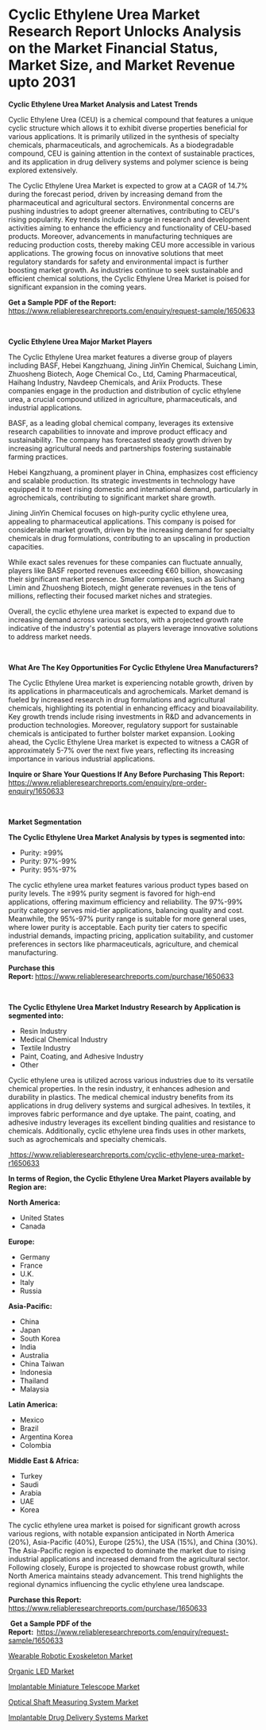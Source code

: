 <p><h1>Cyclic Ethylene Urea Market Research Report Unlocks Analysis on the Market Financial Status, Market Size, and Market Revenue upto 2031</h1></p><p><strong>Cyclic Ethylene Urea Market Analysis and Latest Trends</strong></p>
<p><p>Cyclic Ethylene Urea (CEU) is a chemical compound that features a unique cyclic structure which allows it to exhibit diverse properties beneficial for various applications. It is primarily utilized in the synthesis of specialty chemicals, pharmaceuticals, and agrochemicals. As a biodegradable compound, CEU is gaining attention in the context of sustainable practices, and its application in drug delivery systems and polymer science is being explored extensively.</p><p>The Cyclic Ethylene Urea Market is expected to grow at a CAGR of 14.7% during the forecast period, driven by increasing demand from the pharmaceutical and agricultural sectors. Environmental concerns are pushing industries to adopt greener alternatives, contributing to CEU's rising popularity. Key trends include a surge in research and development activities aiming to enhance the efficiency and functionality of CEU-based products. Moreover, advancements in manufacturing techniques are reducing production costs, thereby making CEU more accessible in various applications. The growing focus on innovative solutions that meet regulatory standards for safety and environmental impact is further boosting market growth. As industries continue to seek sustainable and efficient chemical solutions, the Cyclic Ethylene Urea Market is poised for significant expansion in the coming years.</p></p>
<p><strong>Get a Sample PDF of the Report:&nbsp;</strong> <a href="https://www.reliableresearchreports.com/enquiry/request-sample/1650633?utm_campaign=40&utm_medium=2&utm_source=Github&utm_content=ia&utm_term=18112024&utm_id=cyclic-ethylene-urea">https://www.reliableresearchreports.com/enquiry/request-sample/1650633</a></p>
<p>&nbsp;</p>
<p><strong>Cyclic Ethylene Urea Major Market Players</strong></p>
<p><p>The Cyclic Ethylene Urea market features a diverse group of players including BASF, Hebei Kangzhuang, Jining JinYin Chemical, Suichang Limin, Zhuosheng Biotech, Aoge Chemical Co., Ltd, Caming Pharmaceutical, Haihang Industry, Navdeep Chemicals, and Ariix Products. These companies engage in the production and distribution of cyclic ethylene urea, a crucial compound utilized in agriculture, pharmaceuticals, and industrial applications.</p><p>BASF, as a leading global chemical company, leverages its extensive research capabilities to innovate and improve product efficacy and sustainability. The company has forecasted steady growth driven by increasing agricultural needs and partnerships fostering sustainable farming practices.</p><p>Hebei Kangzhuang, a prominent player in China, emphasizes cost efficiency and scalable production. Its strategic investments in technology have equipped it to meet rising domestic and international demand, particularly in agrochemicals, contributing to significant market share growth.</p><p>Jining JinYin Chemical focuses on high-purity cyclic ethylene urea, appealing to pharmaceutical applications. This company is poised for considerable market growth, driven by the increasing demand for specialty chemicals in drug formulations, contributing to an upscaling in production capacities.</p><p>While exact sales revenues for these companies can fluctuate annually, players like BASF reported revenues exceeding €60 billion, showcasing their significant market presence. Smaller companies, such as Suichang Limin and Zhuosheng Biotech, might generate revenues in the tens of millions, reflecting their focused market niches and strategies.</p><p>Overall, the cyclic ethylene urea market is expected to expand due to increasing demand across various sectors, with a projected growth rate indicative of the industry's potential as players leverage innovative solutions to address market needs.</p></p>
<p>&nbsp;</p>
<p><strong>What Are The Key Opportunities For Cyclic Ethylene Urea Manufacturers?</strong></p>
<p><p>The Cyclic Ethylene Urea market is experiencing notable growth, driven by its applications in pharmaceuticals and agrochemicals. Market demand is fueled by increased research in drug formulations and agricultural chemicals, highlighting its potential in enhancing efficacy and bioavailability. Key growth trends include rising investments in R&D and advancements in production technologies. Moreover, regulatory support for sustainable chemicals is anticipated to further bolster market expansion. Looking ahead, the Cyclic Ethylene Urea market is expected to witness a CAGR of approximately 5-7% over the next five years, reflecting its increasing importance in various industrial applications.</p></p>
<p><strong>Inquire or Share Your Questions If Any Before Purchasing This Report:</strong> <a href="https://www.reliableresearchreports.com/enquiry/pre-order-enquiry/1650633?utm_campaign=40&utm_medium=2&utm_source=Github&utm_content=ia&utm_term=18112024&utm_id=cyclic-ethylene-urea">https://www.reliableresearchreports.com/enquiry/pre-order-enquiry/1650633</a></p>
<p>&nbsp;</p>
<p><strong>Market Segmentation</strong></p>
<p><strong>The Cyclic Ethylene Urea Market Analysis by types is segmented into:</strong></p>
<p><ul><li>Purity: ≥99%</li><li>Purity: 97%-99%</li><li>Purity: 95%-97%</li></ul></p>
<p><p>The cyclic ethylene urea market features various product types based on purity levels. The ≥99% purity segment is favored for high-end applications, offering maximum efficiency and reliability. The 97%-99% purity category serves mid-tier applications, balancing quality and cost. Meanwhile, the 95%-97% purity range is suitable for more general uses, where lower purity is acceptable. Each purity tier caters to specific industrial demands, impacting pricing, application suitability, and customer preferences in sectors like pharmaceuticals, agriculture, and chemical manufacturing.</p></p>
<p><strong>Purchase this Report:&nbsp;</strong><a href="https://www.reliableresearchreports.com/purchase/1650633?utm_campaign=40&utm_medium=2&utm_source=Github&utm_content=ia&utm_term=18112024&utm_id=cyclic-ethylene-urea">https://www.reliableresearchreports.com/purchase/1650633</a></p>
<p>&nbsp;</p>
<p><strong>The Cyclic Ethylene Urea Market Industry Research by Application is segmented into:</strong></p>
<p><ul><li>Resin Industry</li><li>Medical Chemical Industry</li><li>Textile Industry</li><li>Paint, Coating, and Adhesive Industry</li><li>Other</li></ul></p>
<p><p>Cyclic ethylene urea is utilized across various industries due to its versatile chemical properties. In the resin industry, it enhances adhesion and durability in plastics. The medical chemical industry benefits from its applications in drug delivery systems and surgical adhesives. In textiles, it improves fabric performance and dye uptake. The paint, coating, and adhesive industry leverages its excellent binding qualities and resistance to chemicals. Additionally, cyclic ethylene urea finds uses in other markets, such as agrochemicals and specialty chemicals.</p></p>
<p><a href="https://www.reliableresearchreports.com/cyclic-ethylene-urea-market-r1650633?utm_campaign=40&utm_medium=2&utm_source=Github&utm_content=ia&utm_term=18112024&utm_id=cyclic-ethylene-urea">&nbsp;https://www.reliableresearchreports.com/cyclic-ethylene-urea-market-r1650633</a></p>
<p><strong>In terms of Region, the Cyclic Ethylene Urea Market Players available by Region are:</strong></p>
<p>
    <p> <strong> North America: </strong>
        <ul>
            <li>United States</li>
            <li>Canada</li>
        </ul>
        </p> 
    <p> <strong> Europe: </strong>
        <ul>
            <li>Germany</li>
            <li>France</li>
            <li>U.K.</li>
            <li>Italy</li>
            <li>Russia</li>
        </ul>
        </p> 
    <p> <strong> Asia-Pacific: </strong>
        <ul>
            <li>China</li>
            <li>Japan</li>
            <li>South Korea</li>
            <li>India</li>
            <li>Australia</li>
            <li>China Taiwan</li>
            <li>Indonesia</li>
            <li>Thailand</li>
            <li>Malaysia</li>
        </ul>
        </p> 
    <p> <strong> Latin America: </strong>
        <ul>
            <li>Mexico</li>
            <li>Brazil</li>
            <li>Argentina Korea</li>
            <li>Colombia</li>
        </ul>
        </p> 
    <p> <strong> Middle East & Africa: </strong>
        <ul>
            <li>Turkey</li>
            <li>Saudi</li>
            <li>Arabia</li>
            <li>UAE</li>
            <li>Korea</li>
        </ul>
    </p>
    </p>
<p><p>The cyclic ethylene urea market is poised for significant growth across various regions, with notable expansion anticipated in North America (20%), Asia-Pacific (40%), Europe (25%), the USA (15%), and China (30%). The Asia-Pacific region is expected to dominate the market due to rising industrial applications and increased demand from the agricultural sector. Following closely, Europe is projected to showcase robust growth, while North America maintains steady advancement. This trend highlights the regional dynamics influencing the cyclic ethylene urea landscape.</p></p>
<p><strong>Purchase this Report: </strong><a href="https://www.reliableresearchreports.com/purchase/1650633?utm_campaign=40&utm_medium=2&utm_source=Github&utm_content=ia&utm_term=18112024&utm_id=cyclic-ethylene-urea">https://www.reliableresearchreports.com/purchase/1650633</a></p>
<p>&nbsp;<strong>Get a Sample PDF of the Report:&nbsp;&nbsp;</strong><a href="https://www.reliableresearchreports.com/enquiry/request-sample/1650633?utm_campaign=40&utm_medium=2&utm_source=Github&utm_content=ia&utm_term=18112024&utm_id=cyclic-ethylene-urea">https://www.reliableresearchreports.com/enquiry/request-sample/1650633</a></p>
<p><strong></strong></p>
<p><p><a href="https://www.linkedin.com/pulse/wearable-robotic-exoskeleton-market-outlook-current-assessment-wp9uc?utm_campaign=40&utm_medium=2&utm_source=Github&utm_content=ia&utm_term=18112024&utm_id=cyclic-ethylene-urea">Wearable Robotic Exoskeleton Market</a></p><p><a href="https://www.linkedin.com/pulse/organic-led-market-share-analysis-growth-trends-forecasts-8su2e?utm_campaign=40&utm_medium=2&utm_source=Github&utm_content=ia&utm_term=18112024&utm_id=cyclic-ethylene-urea">Organic LED Market</a></p><p><a href="https://issuu.com/reportprime-2/docs/implantable-miniature-telescope-mar_2dc9f13517bb10?utm_campaign=40&utm_medium=2&utm_source=Github&utm_content=ia&utm_term=18112024&utm_id=cyclic-ethylene-urea">Implantable Miniature Telescope Market</a></p><p><a href="https://github.com/DixieGrimes/Market-Research-Report-List-1/blob/main/optical-shaft-measuring-system-market.md?utm_campaign=40&utm_medium=2&utm_source=Github&utm_content=ia&utm_term=18112024&utm_id=cyclic-ethylene-urea">Optical Shaft Measuring System Market</a></p><p><a href="https://issuu.com/reportprime-2/docs/implantable-drug-delivery-systems-m_7da7caf90e2b5f?utm_campaign=40&utm_medium=2&utm_source=Github&utm_content=ia&utm_term=18112024&utm_id=cyclic-ethylene-urea">Implantable Drug Delivery Systems Market</a></p></p>